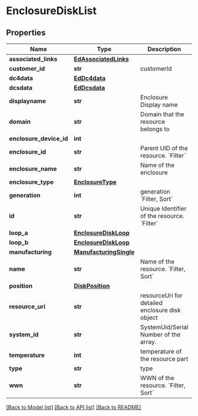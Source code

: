 # EnclosureDiskList

## Properties
Name | Type | Description | Notes
------------ | ------------- | ------------- | -------------
**associated_links** | [**EdAssociatedLinks**](EdAssociatedLinks.md) |  | [optional] 
**customer_id** | **str** | customerId | [optional] 
**dc4data** | [**EdDc4data**](EdDc4data.md) |  | [optional] 
**dcsdata** | [**EdDcsdata**](EdDcsdata.md) |  | [optional] 
**displayname** | **str** | Enclosure Display name | [optional] 
**domain** | **str** | Domain that the resource belongs to | [optional] 
**enclosure_device_id** | **int** |  | [optional] 
**enclosure_id** | **str** | Parent UID of the resource. &#x60;Filter&#x60; | [optional] 
**enclosure_name** | **str** | Name of the enclosure | [optional] 
**enclosure_type** | [**EnclosureType**](EnclosureType.md) |  | [optional] 
**generation** | **int** | generation &#x60;Filter, Sort&#x60; | [optional] 
**id** | **str** | Unique Identifier of the resource. &#x60;Filter&#x60; | [optional] 
**loop_a** | [**EnclosureDiskLoop**](EnclosureDiskLoop.md) |  | [optional] 
**loop_b** | [**EnclosureDiskLoop**](EnclosureDiskLoop.md) |  | [optional] 
**manufacturing** | [**ManufacturingSingle**](ManufacturingSingle.md) |  | [optional] 
**name** | **str** | Name of the resource. &#x60;Filter, Sort&#x60; | [optional] 
**position** | [**DiskPosition**](DiskPosition.md) |  | [optional] 
**resource_uri** | **str** | resourceUri for detailed enclosure disk object | [optional] 
**system_id** | **str** | SystemUid/Serial Number  of the array. | [optional] 
**temperature** | **int** | temperature of the resource part | [optional] 
**type** | **str** | type | [optional] 
**wwn** | **str** | WWN of the resource. &#x60;Filter, Sort&#x60; | [optional] 

[[Back to Model list]](../README.md#documentation-for-models) [[Back to API list]](../README.md#documentation-for-api-endpoints) [[Back to README]](../README.md)


